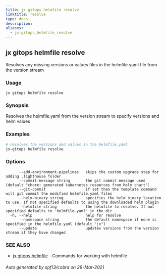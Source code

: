 ```yaml
---
title: jx gitops helmfile resolve
linktitle: resolve
type: docs
description: 
aliases:
  - jx-gitops_helmfile_resolve
---
```


## jx gitops helmfile resolve

Resolves any missing versions or values files in the helmfile.yaml file from the version stream

### Usage

```
jx gitops helmfile resolve
```

### Synopsis

Resolves the helmfile.yaml from the version stream to specify versions and helm values

### Examples

  ```bash
  # resolves the versions and values in the helmfile.yaml
  jx-gitops helmfile resolve

  ```
### Options

```
      --add-environment-pipelines   skips the custom upgrade step for adding .lighthouse folder
      --commit-message string       the git commit message used (default "chore: generated kubernetes resources from helm chart")
      --git-commit                  if set then the template command will git commit the modified helmfile.yaml files
      --helm-binary string          specifies the helm binary location to use. If not specified defaults to using the downloaded helm plugin
      --helmfile string             the helmfile to resolve. If not specified defaults to 'helmfile.yaml' in the dir
  -h, --help                        help for resolve
      --namespace string            the default namespace if none is specified in the helmfile.yaml (default "jx")
      --update                      updates versions from the version stream if they have changed
```

### SEE ALSO

* [jx gitops helmfile](..)	 - Commands for working with helmfile

###### Auto generated by spf13/cobra on 29-Mar-2021
